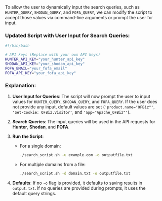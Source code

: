 To allow the user to dynamically input the search queries, such as `HUNTER_QUERY`, `SHODAN_QUERY`, and `FOFA_QUERY`, we can modify the script to accept those values via command-line arguments or prompt the user for input.

### Updated Script with User Input for Search Queries:

```bash
#!/bin/bash

# API keys (Replace with your own API keys)
HUNTER_API_KEY="your_hunter_api_key"
SHODAN_API_KEY="your_shodan_api_key"
FOFA_EMAIL="your_fofa_email"
FOFA_API_KEY="your_fofa_api_key"

```

### Explanation:
1. **User Input for Queries**: The script will now prompt the user to input values for `HUNTER_QUERY`, `SHODAN_QUERY`, and `FOFA_QUERY`. If the user does not provide any input, default values are set (`'product.name="OFBiz"'`, `'Set-Cookie: OFBiz.Visitor'`, and `'app="Apache_OFBiz"'`).
   
2. **Search Queries**: The input queries will be used in the API requests for **Hunter**, **Shodan**, and **FOFA**.
   
3. **Run the Script**:
   - For a single domain:
     ```bash
     ./search_script.sh -u example.com -o outputfile.txt
     ```
   - For multiple domains from a file:
     ```bash
     ./search_script.sh -d domain.txt -o outputfile.txt
     ```
   
4. **Defaults**: If no `-o` flag is provided, it defaults to saving results in `output.txt`. If no queries are provided during prompts, it uses the default query strings.
